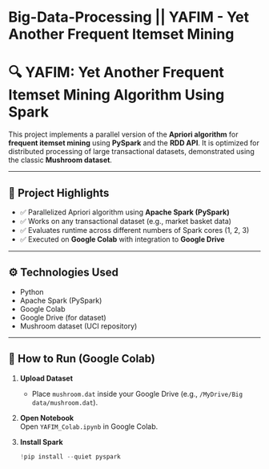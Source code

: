 # Big-Data-Processing || YAFIM - Yet Another Frequent Itemset Mining

# 🔍 YAFIM: Yet Another Frequent Itemset Mining Algorithm Using Spark

This project implements a parallel version of the **Apriori algorithm** for **frequent itemset mining** using **PySpark** and the **RDD API**. It is optimized for distributed processing of large transactional datasets, demonstrated using the classic **Mushroom dataset**.

---

## 📌 Project Highlights

- ✅ Parallelized Apriori algorithm using **Apache Spark (PySpark)**
- ✅ Works on any transactional dataset (e.g., market basket data)
- ✅ Evaluates runtime across different numbers of Spark cores (1, 2, 3)
- ✅ Executed on **Google Colab** with integration to **Google Drive**

---

## ⚙️ Technologies Used

- Python
- Apache Spark (PySpark)
- Google Colab
- Google Drive (for dataset)
- Mushroom dataset (UCI repository)

---

## 🚀 How to Run (Google Colab)

1. **Upload Dataset**  
   - Place `mushroom.dat` inside your Google Drive (e.g., `/MyDrive/Big data/mushroom.dat`).

2. **Open Notebook**  
   Open `YAFIM_Colab.ipynb` in Google Colab.

3. **Install Spark**  
   ```python
   !pip install --quiet pyspark

